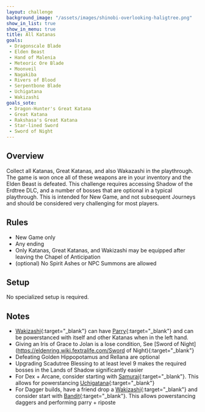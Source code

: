 ```yaml
---
layout: challenge
background_image: "/assets/images/shinobi-overlooking-haligtree.png"
show_in_list: true
show_in_menu: true
title: All Katanas
goals:
 - Dragonscale Blade
 - Elden Beast
 - Hand of Malenia
 - Meteoric Ore Blade
 - Moonveil
 - Nagakiba
 - Rivers of Blood
 - Serpentbone Blade
 - Uchigatana
 - Wakizashi
goals_sote:
 - Dragon-Hunter's Great Katana
 - Great Katana
 - Rakshasa's Great Katana
 - Star-lined Sword
 - Sword of Night
---
```


## Overview

Collect all Katanas, Great Katanas, and also Wakazashi in the playthrough. The game is won once all of these weapons are in your inventory and the Elden Beast is defeated. This challenge requires accessing Shadow of the Erdtree DLC, and a number of bosses that are optional in a typical playthrough. This is intended for New Game, and not subsequent Journeys and should be considered very challenging for most players.

## Rules

- New Game only
- Any ending
- Only Katanas, Great Katanas, and Wakizashi may be equipped after leaving the Chapel of Anticipation
- (optional) No Spirit Ashes or NPC Summons are allowed

## Setup

No specialized setup is required.

## Notes

- [Wakizashi](https://eldenring.wiki.fextralife.com/Wakizashi){:target="_blank"} can have [Parry](https://eldenring.wiki.fextralife.com/Parry+Skill){:target="_blank"} and can be powerstanced with itself and other Katanas when in the left hand.
- Giving an Iris of Grace to Jolan is a lose condition, See [Sword of Night](https://eldenring.wiki.fextralife.com/Sword of Night){:target="_blank"}
- Defeating Golden Hippopotamus and Rellana are optional
- Upgrading Scadutree Blessing to at least level 9 makes the required bosses in the Lands of Shadow significantly easier
- For Dex + Arcane, consider starting with [Samurai](https://eldenring.wiki.fextralife.com/Samurai){:target="_blank"}. This allows for powerstancing [Uchigatana](https://eldenring.wiki.fextralife.com/Uchigatana){:target="_blank"}
- For Dagger builds, have a friend drop a [Wakizashi](https://eldenring.wiki.fextralife.com/Wakizashi){:target="_blank"} and consider start with [Bandit](https://eldenring.wiki.fextralife.com/Bandit){:target="_blank"}. This allows powerstancing daggers and performing parry + riposte
